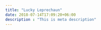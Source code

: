 ```yaml
---
title: "Lucky Leprechaun"
date: 2018-07-14T17:09:20+06:00
description : "This is meta description"
---
```


